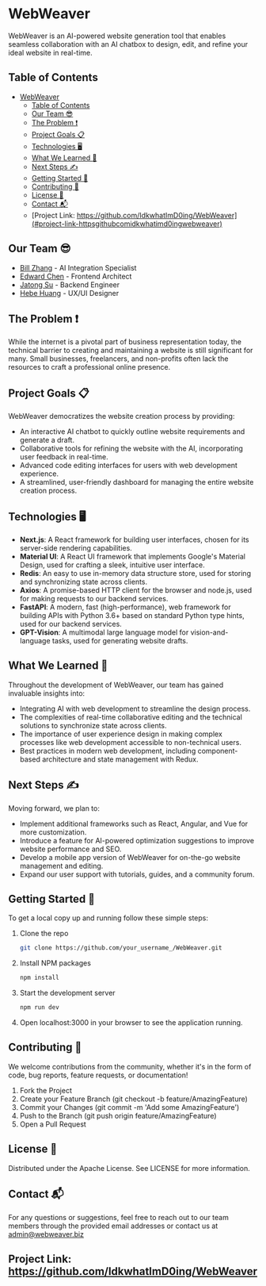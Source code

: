 # WebWeaver

WebWeaver is an AI-powered website generation tool that enables seamless collaboration with an AI chatbox to design, edit, and refine your ideal website in real-time.

## Table of Contents

- [WebWeaver](#webweaver)
  - [Table of Contents](#table-of-contents)
  - [Our Team 😎](#our-team-)
  - [The Problem ❗](#the-problem-)
  - [Project Goals 📋](#project-goals-)
  - [Technologies 🖥️](#technologies-️)
  - [What We Learned 🧠](#what-we-learned-)
  - [Next Steps ✍️](#next-steps-️)
  - [Getting Started 🚀](#getting-started-)
  - [Contributing 🤝](#contributing-)
  - [License 📜](#license-)
  - [Contact 📬](#contact-)
  - [Project Link: https://github.com/IdkwhatImD0ing/WebWeaver](#project-link-httpsgithubcomidkwhatimd0ingwebweaver)

## Our Team 😎

- [Bill Zhang](mailto:billzhangsc@gmail.com) - AI Integration Specialist
- [Edward Chen](mailto:echen333us@gmail.com) - Frontend Architect
- [Jatong Su](mailto:jatong2003@gmail.com) - Backend Engineer
- [Hebe Huang](mailto:hebe383h@gmail.com) - UX/UI Designer

## The Problem ❗

While the internet is a pivotal part of business representation today, the technical barrier to creating and maintaining a website is still significant for many. Small businesses, freelancers, and non-profits often lack the resources to craft a professional online presence.

## Project Goals 📋

WebWeaver democratizes the website creation process by providing:

- An interactive AI chatbot to quickly outline website requirements and generate a draft.
- Collaborative tools for refining the website with the AI, incorporating user feedback in real-time.
- Advanced code editing interfaces for users with web development experience.
- A streamlined, user-friendly dashboard for managing the entire website creation process.

## Technologies 🖥️

- **Next.js**: A React framework for building user interfaces, chosen for its server-side rendering capabilities.
- **Material UI**: A React UI framework that implements Google's Material Design, used for crafting a sleek, intuitive user interface.
- **Redis**: An easy to use in-memory data structure store, used for storing and synchronizing state across clients.
- **Axios**: A promise-based HTTP client for the browser and node.js, used for making requests to our backend services.
- **FastAPI**: A modern, fast (high-performance), web framework for building APIs with Python 3.6+ based on standard Python type hints, used for our backend services.
- **GPT-Vision**: A multimodal large language model for vision-and-language tasks, used for generating website drafts.

## What We Learned 🧠

Throughout the development of WebWeaver, our team has gained invaluable insights into:

- Integrating AI with web development to streamline the design process.
- The complexities of real-time collaborative editing and the technical solutions to synchronize state across clients.
- The importance of user experience design in making complex processes like web development accessible to non-technical users.
- Best practices in modern web development, including component-based architecture and state management with Redux.

## Next Steps ✍️

Moving forward, we plan to:

- Implement additional frameworks such as React, Angular, and Vue for more customization.
- Introduce a feature for AI-powered optimization suggestions to improve website performance and SEO.
- Develop a mobile app version of WebWeaver for on-the-go website management and editing.
- Expand our user support with tutorials, guides, and a community forum.

## Getting Started 🚀

To get a local copy up and running follow these simple steps:

1. Clone the repo
   ```sh
   git clone https://github.com/your_username_/WebWeaver.git
   ```
2. Install NPM packages
    ```sh
    npm install
    ```
3. Start the development server
    ```sh
    npm run dev
    ```
4.  Open localhost:3000 in your browser to see the application running.

## Contributing 🤝
We welcome contributions from the community, whether it's in the form of code, bug reports, feature requests, or documentation!

1. Fork the Project
2. Create your Feature Branch (git checkout -b feature/AmazingFeature)
3. Commit your Changes (git commit -m 'Add some AmazingFeature')
4. Push to the Branch (git push origin feature/AmazingFeature)
5. Open a Pull Request

## License 📜
Distributed under the Apache License. See LICENSE for more information.

## Contact 📬
For any questions or suggestions, feel free to reach out to our team members through the provided email addresses or contact us at admin@webweaver.biz

## Project Link: https://github.com/IdkwhatImD0ing/WebWeaver
